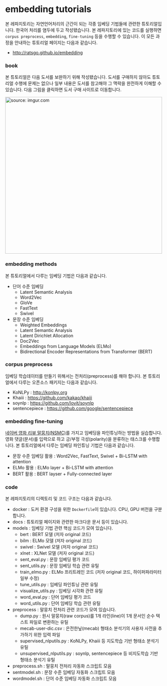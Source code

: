 # embedding tutorials
본 레파지토리는 자연언어처리의 근간이 되는 각종 임베딩 기법들에 관련한 튜토리얼입니다. 한국어 처리를 염두에 두고 작성됐습니다. 본 레파지토리에 있는 코드를 실행하면 `corpus preprocess`, `embedding`, `fine-tuning` 등을 수행할 수 있습니다. 이 모든 과정을 안내하는 튜토리얼 페이지는 다음과 같습니다. 



- http://ratsgo.github.io/embedding



### book

본 튜토리얼은 다음 도서를 보완하기 위해 작성됐습니다. 도서를 구매하지 않아도 튜토리얼 수행에 문제는 없으나 일부 내용은 도서를 참고해야 그 맥락을 완전하게 이해할 수 있습니다. 다음 그림을 클릭하면 도서 구매 사이트로 이동합니다.

<a href="http://www.yes24.com/Product/Goods/78569687"><img src="https://i.imgur.com/LiXiYzn.jpg" width="500px" title="source: imgur.com" /></a>



### embedding methods

본 튜토리얼에서 다루는 임베딩 기법은 다음과 같습니다.



- 단어 수준 임베딩
  - Latent Semantic Analysis
  - Word2Vec
  - GloVe
  - FastText
  - Swivel
- 문장 수준 임베딩
  - Weighted Embeddings
  - Latent Semantic Analysis
  - Latent Dirichlet Allocation
  - Doc2Vec
  - Embeddings from Language Models (ELMo)
  - Bidirectional Encoder Representations from Transformer (BERT)





### corpus preprocess

임베딩 학습데이터를 만들기 위해서는 전처리(preprocess)를 해야 합니다. 본 튜토리얼에서 다루는 오픈소스 패키지는 다음과 같습니다.



- KoNLPy : http://konlpy.org
- Khaiii : https://github.com/kakao/khaiii
- soynlp : https://github.com/lovit/soynlp
- sentencepiece : https://github.com/google/sentencepiece





### embedding fine-tuning

[네이버 영화 리뷰 말뭉치(NSMC)](https://github.com/e9t/nsmc)를 가지고 임베딩을 파인튜닝하는 방법을 실습합니다. 영화 댓글(문서)를 입력으로 하고 긍/부정 극성(polarity)을 분류하는 태스크를 수행합니다. 본 튜토리얼에서 다루는 임베딩 파인튜닝 기법은 다음과 같습니다.



- 문장 수준 임베딩 활용 : Word2Vec, FastText, Swivel + Bi-LSTM with attention
- ELMo 활용 : ELMo layer + Bi-LSTM with attention
- BERT 활용 : BERT layser + Fully-connected layer



### code

본 레파지토리의 디렉토리 및 코드 구조는 다음과 같습니다.

- docker : 도커 환경 구성을 위한 `Dockerfile`이 있습니다. CPU, GPU 버전을 구분합니다.
- docs : 튜토리얼 페이지와 관련한 마크다운 문서 등이 있습니다.
- models : 임베딩 기법 관련 핵심 코드가 모여 있습니다.
  - bert : BERT 모델 (저자 original 코드)
  - bilm : ELMo 모델 (저자 original 코드)
  - swivel : Swivel 모델 (저자 original 코드)
  - xlnet : XLNet 모델 (저자 original 코드)
  - sent_eval.py : 문장 임베딩 평가 코드
  - sent_utils.py : 문장 임베딩 학습 관련 유틸
  - train_elmo.py : ELMo 프리트레인 코드 (저자 original 코드, 하이퍼파라미터 일부 수정)
  - tune_utils.py : 임베딩 파인튜닝 관련 유틸
  - visualize_utils.py : 임베딩 시각화 관련 유틸
  - word_eval.py : 단어 임베딩 평가 코드
  - word_utils.py : 단어 임베딩 학습 관련 유틸
- preprocess : 말뭉치 전처리 관련 코드가 모여 있습니다.
  - dump.py : 원시 말뭉치(raw corpus)를 1개 라인(line)이 1개 문서인 순수 텍스트 파일로 변환하는 유틸
  - mecab-user-dic.csv : 은전한닢(mecab) 형태소 분석기의 사용자 사전을 추가하기 위한 입력 파일
  - supervised_nlputils.py : KoNLPy, Khaiii 등 지도학습 기반 형태소 분석기 유틸
  - unsupervised_nlputils.py : soynlp, sentencepiece 등 비지도학습 기반 형태소 분석기 유틸
- preprocess.sh : 말뭉치 전처리 자동화 스크립트 모음
- sentmodel.sh : 문장 수준 임베딩 자동화 스크립트 모음
- wordmodel.sh : 단어 수준 임베딩 자동화 스크립트 모음
